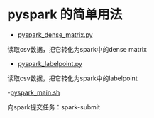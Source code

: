# pyspark 的简单用法
- [pyspark_dense_matrix.py](https://github.com/Snowing-ST/distributed_computation/blob/master/pyspark/pyspark_dense_matrix.py)

读取csv数据，把它转化为spark中的dense matrix

- [pyspark_labelpoint.py](https://github.com/Snowing-ST/distributed_computation/blob/master/pyspark/pyspark_labelpoint.py)

读取csv数据，把它转化为spark中的labelpoint

-[pyspark_main.sh](https://github.com/Snowing-ST/distributed_computation/blob/master/pyspark/pyspark_main.sh)

向spark提交任务：spark-submit
